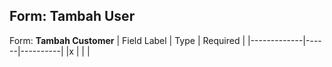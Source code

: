 Form: **Tambah User**
---
Form: **Tambah Customer**
| Field Label | Type | Required |
|-------------|------|----------|
|x            |      |          |
